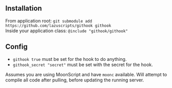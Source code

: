 ## Installation

From application root: `git submodule add https://github.com/lazuscripts/githook githook`<br>
Inside your application class: `@include "githook/githook"`

## Config

- `githook true` must be set for the hook to do anything.
- `githook_secret "secret"` must be set with the secret for the hook.

Assumes you are using MoonScript and have `moonc` available. Will attempt to
compile all code after pulling, before updating the running server.
